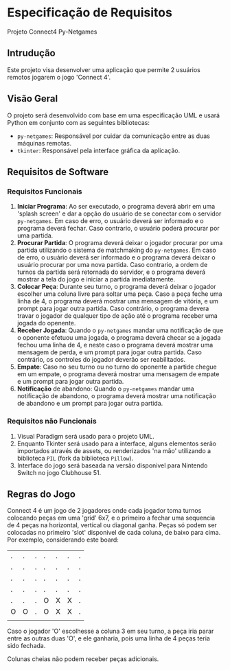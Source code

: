# Especificação de Requisitos

Projeto Connect4 Py-Netgames

## Intrudução

Este projeto visa desenvolver uma aplicação que permite 2 usuários remotos jogarem o jogo 'Connect 4'.

## Visão Geral

O projeto será desenvolvido com base em uma especificação UML e usará Python em conjunto com as seguintes bibliotecas:

- `py-netgames`: Responsável por cuidar da comunicação entre as duas máquinas remotas.
- `tkinter`: Responsável pela interface gráfica da aplicação.

## Requisitos de Software

### Requisitos Funcionais

1. **Iniciar Programa**: Ao ser executado, o programa deverá abrir em uma 'splash screen' e dar a opção do usuário de se conectar com o servidor `py-netgames`. Em caso de erro, o usuário deverá ser informado e o programa deverá fechar. Caso contrario, o usuário poderá procurar por uma partida.
2. **Procurar Partida**: O programa deverá deixar o jogador procurar por uma partida utilizando o sistema de matchmaking do `py-netgames`. Em caso de erro, o usuário deverá ser informado e o programa deverá deixar o usuário procurar por uma nova partida. Caso contrario, a ordem de turnos da partida será retornada do servidor, e o programa deverá mostrar a tela do jogo e iniciar a partida imediatamente.
3. **Colocar Peça**: Durante seu turno, o programa deverá deixar o jogador escolher uma coluna livre para soltar uma peça. Caso a peça feche uma linha de 4, o programa deverá mostrar uma mensagem de vitória, e um prompt para jogar outra partida. Caso contrário, o programa devera travar o jogador de qualquer tipo de ação até o programa receber uma jogada do openente.
4. **Receber Jogada**: Quando o `py-netgames` mandar uma notificação de que o oponente efetuou uma jogada, o programa deverá checar se a jogada fechou uma linha de 4, e neste caso o programa deverá mostrar uma mensagem de perda, e um prompt para jogar outra partida. Caso contrário, os controles do jogador deverão ser reabilitados.
5. **Empate**: Caso no seu turno ou no turno do oponente a partide chegue em um empate, o programa deverá mostrar uma mensagem de empate e um prompt para jogar outra partida.
6. **Notificação** de abandono: Quando o `py-netgames` mandar uma notificação de abandono, o programa deverá mostrar uma notificação de abandono e um prompt para jogar outra partida.

### Requisitos não Funcionais

1. Visual Paradigm será usado para o projeto UML.
2. Enquanto Tkinter será usado para a interface, alguns elementos serão importados através de assets, ou renderizados 'na mão' utilizando a biblioteca `PIL` (fork da biblioteca `Pillow`).
3. Interface do jogo será baseada na versão disponivel para Nintendo Switch no jogo Clubhouse 51.

## Regras do Jogo

Connect 4 é um jogo de 2 jogadores onde cada jogador toma turnos colocando peças em uma 'grid' 6x7, e o primeiro a fechar uma sequencia de 4 peças na horizontal, vertical ou diagonal ganha. Peças só podem ser colocadas no primeiro 'slot' disponivel de cada coluna, de baixo para cima. Por exemplo, considerando este board:

|     |     |     |     |     |     |     |
| --- | --- | --- | --- | --- | --- | --- |
| .   | .   | .   | .   | .   | .   | .   |
| .   | .   | .   | .   | .   | .   | .   |
| .   | .   | .   | .   | .   | .   | .   |
| .   | .   | .   | .   | .   | .   | .   |
| .   | .   | .   | O   | X   | X   | .   |
| O   | O   | .   | O   | X   | X   | .   |
|     |     |     |     |     |     |     |

Caso o jogador 'O' escolhesse a coluna 3 em seu turno, a peça iria parar entre as outras duas 'O', e ele ganharia, pois uma linha de 4 peças teria sido fechada.

Colunas cheias não podem receber peças adicionais.
